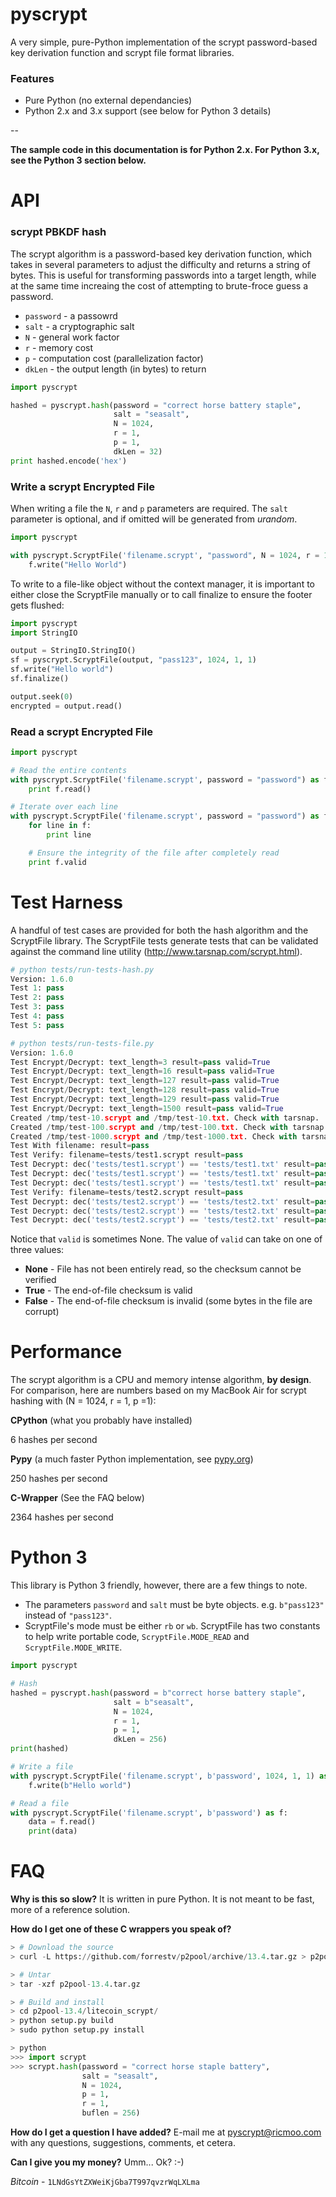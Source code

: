 pyscrypt
========

A very simple, pure-Python implementation of the scrypt password-based key derivation function and scrypt file format libraries.

### Features


- Pure Python (no external dependancies)
- Python 2.x and 3.x support (see below for Python 3 details)

--

**The sample code in this documentation is for Python 2.x. For Python 3.x, see the Python 3 section below.**




API
===

### scrypt PBKDF hash


The scrypt algorithm is a password-based key derivation function, which takes in several parameters to adjust the difficulty and returns a string of bytes. This is useful for transforming passwords into a target length, while at the same time increaing the cost of attempting to brute-froce guess a password.

* `password` - a passowrd
* `salt` - a cryptographic salt
* `N` - general work factor
* `r` - memory cost
* `p` - computation cost (parallelization factor)
* `dkLen` - the output length (in bytes) to return


```python
import pyscrypt

hashed = pyscrypt.hash(password = "correct horse battery staple", 
                       salt = "seasalt", 
                       N = 1024, 
                       r = 1, 
                       p = 1, 
                       dkLen = 32)
print hashed.encode('hex')
```

### Write a scrypt Encrypted File

When writing a file the `N`, `r` and `p` parameters are required. The `salt` parameter is optional, and if omitted will be generated from _urandom_.

```python
import pyscrypt

with pyscrypt.ScryptFile('filename.scrypt', "password", N = 1024, r = 1, p = 1) as f:
    f.write("Hello World")
```

To write to a file-like object without the context manager, it is important to either close the ScryptFile manually or to call finalize to ensure the footer gets flushed:

```python
import pyscrypt
import StringIO

output = StringIO.StringIO()
sf = pyscrypt.ScryptFile(output, "pass123", 1024, 1, 1)
sf.write("Hello world")
sf.finalize()

output.seek(0)
encrypted = output.read()
```

### Read a scrypt Encrypted File

```python
import pyscrypt

# Read the entire contents
with pyscrypt.ScryptFile('filename.scrypt', password = "password") as f:
    print f.read()

# Iterate over each line
with pyscrypt.ScryptFile('filename.scrypt', password = "password") as f:
    for line in f:
        print line

    # Ensure the integrity of the file after completely read
    print f.valid
```



Test Harness
============

A handful of test cases are provided for both the hash algorithm and the ScryptFile library. The ScryptFile tests generate tests that can be validated against the command line utility (http://www.tarsnap.com/scrypt.html).

```python
# python tests/run-tests-hash.py
Version: 1.6.0
Test 1: pass
Test 2: pass
Test 3: pass
Test 4: pass
Test 5: pass

# python tests/run-tests-file.py 
Version: 1.6.0
Test Encrypt/Decrypt: text_length=3 result=pass valid=True
Test Encrypt/Decrypt: text_length=16 result=pass valid=True
Test Encrypt/Decrypt: text_length=127 result=pass valid=True
Test Encrypt/Decrypt: text_length=128 result=pass valid=True
Test Encrypt/Decrypt: text_length=129 result=pass valid=True
Test Encrypt/Decrypt: text_length=1500 result=pass valid=True
Created /tmp/test-10.scrypt and /tmp/test-10.txt. Check with tarsnap.
Created /tmp/test-100.scrypt and /tmp/test-100.txt. Check with tarsnap.
Created /tmp/test-1000.scrypt and /tmp/test-1000.txt. Check with tarsnap.
Test With filename: result=pass
Test Verify: filename=tests/test1.scrypt result=pass
Test Decrypt: dec('tests/test1.scrypt') == 'tests/test1.txt' result=pass valid=None
Test Decrypt: dec('tests/test1.scrypt') == 'tests/test1.txt' result=pass valid=True
Test Decrypt: dec('tests/test1.scrypt') == 'tests/test1.txt' result=pass valid=True
Test Verify: filename=tests/test2.scrypt result=pass
Test Decrypt: dec('tests/test2.scrypt') == 'tests/test2.txt' result=pass valid=None
Test Decrypt: dec('tests/test2.scrypt') == 'tests/test2.txt' result=pass valid=None
Test Decrypt: dec('tests/test2.scrypt') == 'tests/test2.txt' result=pass valid=True
```

Notice that `valid` is sometimes None. The value of `valid` can take on one of three values:
* **None** - File has not been entirely read, so the checksum cannot be verified
* **True** - The end-of-file checksum is valid
* **False** - The end-of-file checksum is invalid (some bytes in the file are corrupt)

Performance
===========

The scrypt algorithm is a CPU and memory intense algorithm, **by design**. For comparison, here are numbers based on my MacBook Air for scrypt hashing with (N = 1024, r = 1, p =1):

**CPython** (what you probably have installed)

6 hashes per second

**Pypy** (a much faster Python implementation, see [pypy.org](http://pypy.org))

250 hashes per second

**C-Wrapper** (See the FAQ below)

2364 hashes per second


Python 3
========

This library is Python 3 friendly, however, there are a few things to note.

- The parameters `password` and `salt` must be byte objects. e.g. `b"pass123"` instead of `"pass123"`.
- ScryptFile's mode must be either `rb` or `wb`. ScryptFile has two constants to help write portable code, `ScryptFile.MODE_READ` and `ScryptFile.MODE_WRITE`.

```python
import pyscrypt

# Hash
hashed = pyscrypt.hash(password = b"correct horse battery staple", 
                       salt = b"seasalt", 
                       N = 1024, 
                       r = 1, 
                       p = 1, 
                       dkLen = 256)
print(hashed)

# Write a file
with pyscrypt.ScryptFile('filename.scrypt', b'password', 1024, 1, 1) as f:
    f.write(b"Hello world")

# Read a file
with pyscrypt.ScryptFile('filename.scrypt', b'password') as f:
    data = f.read()
    print(data)
```

FAQ
===

**Why is this so slow?**
It is written in pure Python. It is not meant to be fast, more of a reference solution.


**How do I get one of these C wrappers you speak of?**

```python
> # Download the source
> curl -L https://github.com/forrestv/p2pool/archive/13.4.tar.gz > p2pool-13.4.tar.gz

> # Untar
> tar -xzf p2pool-13.4.tar.gz

> # Build and install
> cd p2pool-13.4/litecoin_scrypt/
> python setup.py build
> sudo python setup.py install

> python
>>> import scrypt
>>> scrypt.hash(password = "correct horse staple battery", 
                salt = "seasalt", 
                N = 1024, 
                p = 1, 
                r = 1, 
                buflen = 256)
```
    
**How do I get a question I have added?**
E-mail me at pyscrypt@ricmoo.com with any questions, suggestions, comments, et cetera.

**Can I give you my money?**
Umm... Ok? :-)

_Bitcoin_  - `1LNdGsYtZXWeiKjGba7T997qvzrWqLXLma`

